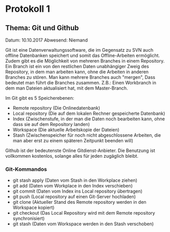 # Protokoll 1

## Thema: Git und Github

Datum: 10.10.2017
Abwesend: Niemand

Git ist eine Datenverwaltungssoftware, die im Gegensatz zu SVN auch offline Datenbanken 
speichert und somit das Offline-Arbeiten ermöglicht. 
Zudem gibt es die Möglichkeit von mehreren Branches in einem Repository.
Ein Branch ist ein von den restlichen Daten unabhängiger Zweig des Repository, in dem man arbeiten kann, ohne die Arbeiten in anderen Branches zu stören.
Man kann mehrere Branches auch "mergen", Dass bedeutet man führt die Branches zusammen. Z.B.: Einen Workbranch in dem man Dateien aktualisiert hat, mit dem Master-Branch.

Im Git gibt es 5 Speicherebenen:
* Remote repository (Die Onlinedatenbank)
* Local repository (Die auf dem lokalen Rechner gespeicherte Datenbank)
* Index (Zwischenstufe, in der man die Daten noch bearbeiten kann, ohne dass sie auf dem Repository landen)
* Workspace (Die aktuelle Arbeitskopie der Dateien)
* Stash (Zwischenspeicher für noch nicht abgeschlossene Arbeiten, die man aber erst zu einem späteren Zeitpunkt beenden will)

Github ist der bedeutenste Online Gitdienst-Anbieter. Die Benutzung ist vollkommen kostenlos, solange alles für jeden zugäglich bleibt.

### Git-Kommandos

* git stash apply (Daten vom Stash in den Workplace ziehen)
* git add (Daten vom Workplace in den Index verschieben)
* git commit (Daten vom Index ins Local repository übertragen)
* git push (Local repository auf einen Git-Server hochladen)
* git clone (Aktueller Stand des Remote repository werden in den Workspace kopiert)
* git checkout (Das Local Repository wird mit dem Remote repository synchronisiert)
* git stash (Daten vom Workspace werden in den Stash verschoben)
